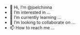- 👋 Hi, I’m @joelchinna
- 👀 I’m interested in ...
- 🌱 I’m currently learning ...
- 💞️ I’m looking to collaborate on ...
- 📫 How to reach me ...

<!---
joelchinna/joelchinna is a ✨ special ✨ repository because its `README.md` (this file) appears on your GitHub profile.
You can click the Preview link to take a look at your changes.
--->
